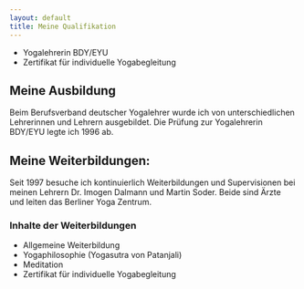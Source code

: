 ```yaml
---
layout: default
title: Meine Qualifikation
---
```


* Yogalehrerin BDY/EYU
* Zertifikat für individuelle Yogabegleitung

## Meine Ausbildung

Beim Berufsverband deutscher Yogalehrer wurde ich von unterschiedlichen Lehrerinnen und Lehrern ausgebildet. Die Prüfung zur Yogalehrerin BDY/EYU legte ich 1996 ab.

## Meine Weiterbildungen:

Seit 1997 besuche ich kontinuierlich Weiterbildungen und Supervisionen bei meinen Lehrern Dr. Imogen Dalmann und Martin Soder. Beide sind Ärzte und leiten das Berliner Yoga Zentrum.

### Inhalte der Weiterbildungen

* Allgemeine Weiterbildung
* Yogaphilosophie (Yogasutra von Patanjali)
* Meditation
* Zertifikat für individuelle Yogabegleitung
